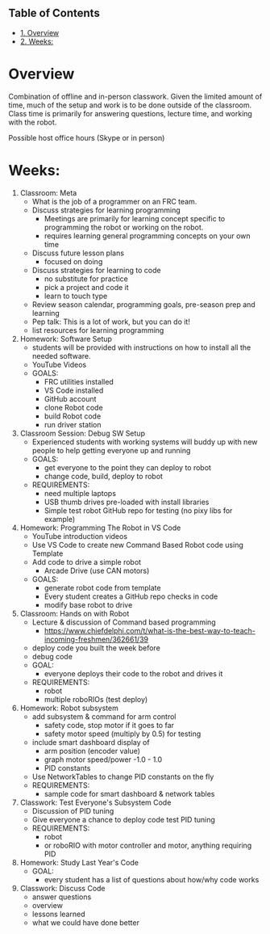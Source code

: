 <div id="table-of-contents">
<h2>Table of Contents</h2>
<div id="text-table-of-contents">
<ul>
<li><a href="#sec-1">1. Overview</a></li>
<li><a href="#sec-2">2. Weeks:</a></li>
</ul>
</div>
</div>



# Overview<a id="sec-1" name="sec-1"></a>

Combination of offline and in-person classwork. Given the limited
amount of time, much of the setup and work is to be done outside of
the classroom. Class time is primarily for answering questions,
lecture time, and working with the robot.

Possible host office hours (Skype or in person)

# Weeks:<a id="sec-2" name="sec-2"></a>

1.  Classroom: Meta
    -   What is the job of a programmer on an FRC team.
    -   Discuss strategies for learning programming
        -   Meetings are primarily for learning concept specific to
            programming the robot or working on the robot.
        -   requires learning general programming concepts on your own time
    -   Discuss future lesson plans
        -   focused on doing
    -   Discuss strategies for learning to code
        -   no substitute for practice
        -   pick a project and code it
        -   learn to touch type
    -   Review season calendar, programming goals, pre-season prep and learning
    -   Pep talk: This is a lot of work, but you can do it!
    -   list resources for learning programming
2.  Homework: Software Setup
    -   students will be provided with instructions on how to install all the needed software.
    -   YouTube Videos
    -   GOALS:
        -   FRC utilities installed
        -   VS Code installed
        -   GitHub account
        -   clone Robot code
        -   build Robot code
        -   run driver station
3.  Classroom Session: Debug SW Setup
    -   Experienced students with working systems will buddy up with new
        people to help getting everyone up and running
    -   GOALS:
        -   get everyone to the point they can deploy to robot
        -   change code, build, deploy to robot
    -   REQUIREMENTS:
        -   need multiple laptops
        -   USB thumb drives pre-loaded with install libraries
        -   Simple test robot GitHub repo for testing (no pixy libs for example)
4.  Homework: Programming The Robot in VS Code 
    -   YouTube introduction videos
    -   Use VS Code to create new Command Based Robot code using Template
    -   Add code to drive a simple robot
        -   Arcade Drive (use CAN motors)
    -   GOALS:
        -   generate robot code from template
        -   Every student creates a GitHub repo checks in code
        -   modify base robot to drive
5.  Classroom: Hands on with Robot
    -   Lecture & discussion of Command based programming
        -   <https://www.chiefdelphi.com/t/what-is-the-best-way-to-teach-incoming-freshmen/362661/39>
    -   deploy code you built the week before
    -   debug code
    -   GOAL:
        -   everyone deploys their code to the robot and drives it
    -   REQUIREMENTS:
        -   robot
        -   multiple roboRIOs (test deploy)
6.  Homework: Robot subsystem
    -   add subsystem & command for arm control
        -   safety code, stop motor if it goes to far
        -   safety motor speed (multiply by 0.5) for testing
    -   include smart dashboard display of 
        -   arm position (encoder value)
        -   graph motor speed/power  -1.0 - 1.0
        -   PID constants
    -   Use NetworkTables to change PID constants on the fly
    -   REQUIREMENTS:
        -   sample code for smart dashboard & network tables
7.  Classwork: Test Everyone's Subsystem Code
    -   Discussion of PID tuning
    -   Give everyone a chance to deploy code test PID tuning
    -   REQUIREMENTS:
        -   robot
        -   or roboRIO with motor controller and motor, anything requiring PID
8.  Homework: Study Last Year's Code
    -   GOAL:
        -   every student has a list of questions about how/why code works
9.  Classwork: Discuss Code
    -   answer questions
    -   overview
    -   lessons learned
    -   what we could have done better
